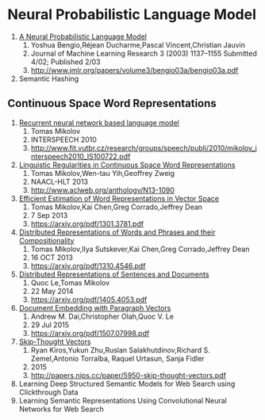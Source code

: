 # Neural Probabilistic Language Model
1. [A Neural Probabilistic Language Model][1]
    1. Yoshua Bengio,Réjean Ducharme,Pascal Vincent,Christian Jauvin
    1. Journal of Machine Learning Research 3 (2003) 1137–1155 Submitted 4/02; Published 2/03
    1. http://www.jmlr.org/papers/volume3/bengio03a/bengio03a.pdf
1. Semantic Hashing

## Continuous Space Word Representations
1. [Recurrent neural network based language model][7]
    1. Tomas Mikolov
    1. INTERSPEECH 2010
    1. http://www.fit.vutbr.cz/research/groups/speech/publi/2010/mikolov_interspeech2010_IS100722.pdf
1. [Linguistic Regularities in Continuous Space Word Representations][2]
    1. Tomas Mikolov,Wen-tau Yih,Geoffrey Zweig
    1. NAACL-HLT 2013
    1. http://www.aclweb.org/anthology/N13-1090
1. [Efficient Estimation of Word Representations in Vector Space][3]
    1. Tomas Mikolov,Kai Chen,Greg Corrado,Jeffrey Dean
    1. 7 Sep 2013
    1. https://arxiv.org/pdf/1301.3781.pdf
1. [Distributed Representations of Words and Phrases and their Compositionality][4]
    1. Tomas Mikolov,Ilya Sutskever,Kai Chen,Greg Corrado,Jeffrey Dean
    1. 16 OCT 2013
    1. https://arxiv.org/pdf/1310.4546.pdf
1. [Distributed Representations of Sentences and Documents][5]
    1. Quoc Le,Tomas Mikolov
    1. 22 May 2014
    1. https://arxiv.org/pdf/1405.4053.pdf
1. [Document Embedding with Paragraph Vectors][6]
    1. Andrew M. Dai,Christopher Olah,Quoc V. Le
    1. 29 Jul 2015
    1. https://arxiv.org/pdf/1507.07998.pdf
1. [Skip-Thought Vectors][8]
    1. Ryan Kiros,Yukun Zhu,Ruslan Salakhutdinov,Richard S. Zemel,Antonio Torralba, Raquel Urtasun, Sanja Fidler
    1. 2015
    1. http://papers.nips.cc/paper/5950-skip-thought-vectors.pdf
1. Learning Deep Structured Semantic Models for Web Search using Clickthrough Data
1. Learning Semantic Representations Using Convolutional Neural Networks for Web Search



[1]: A-Neural-Probabilistic-Language-Model.ipynb
[2]: Linguistic-Regularities-in-Continuous-Space-Word-Representations.ipynb
[3]: Efficient-Estimation-of-Word-Representations-in-Vector-Space.ipynb
[4]: Distributed-Representations-of-Words-and-Phrases-and-their-Compositionality.ipynb
[5]: Distributed-Representations-of-Sentences-and-Documents.ipynb
[6]: Document-Embedding-with-Paragraph-Vectors.ipynb
[7]: Recurrent-neural-network-based-language-model.ipynb
[8]: Skip-Thought-Vectors.ipynb